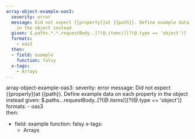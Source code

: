 ```yaml
---
array-object-example-oas3:
  severity: error
  message: Did not expect {{property}}at {{path}}. Define example data on each property
    in the object instead
  given: $.paths.*.*.requestBody..[?(@.items)][?(@.type == 'object')]
  formats:
    - oas3  
  then:
  - field: example
    function: falsy
  x-tags:
    - Arrays    
...
```

array-object-example-oas3:
  severity: error
  message: Did not expect {{property}}at {{path}}. Define example data on each property
    in the object instead
  given: $.paths.*.*.requestBody..[?(@.items)][?(@.type == 'object')]
  formats:
    - oas3  
  then:
  - field: example
    function: falsy
  x-tags:
    - Arrays 